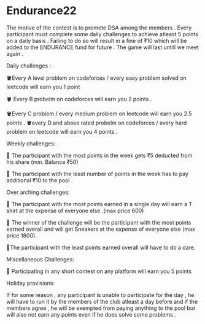 # Endurance22

The motive of the contest is to promote DSA among the members .
Every participant must complete some daily challenges to  achieve atleast  5 points on a daily basis . Failing to do so will result in a fine of ₹10 which will be added to the ENDURANCE fund for future . The game will last untill we meet again .
 

Daily challenges : 
 
🪣Every A level problem on codeforces / every easy problem solved on leetcode will earn you 1 point 

🪣 Every B probelm on codeforces will earn you 2 points . 

🪣Every C problem / every medium problem on leetcode will earn you 2.5 points . 
🪣every D and above rated probelm on codeforces / every hard problem on leetcode will earn you 4 points .

Weekly challenges: 

🐜  The participant with the most points in the week gets ₹5 deducted from his share (min. Balance ₹50) 

🐜  The participant with the least number of points in the week has to pay additional ₹10 to the pool . 
 

Over arching challenges: 

🍔 The participant with the most points earned in a single day will earn a T shirt at the expense of everyone else .(max price 600)

🍔 The winner of the challenge will be the participant with the most points earned overall and will get Sneakers at the expense of everyone else (max price 1800).

🧂The participant with the least points earned overall will have to do a dare.

Miscellaneous Challenges:

🐣 Participating in any  short contest on any platform will earn you 5 points 


Holiday provisions:

If for some reason , any participant is unable to participate for the day , he will have to run it by the members of the club atleast a day before and if the members agree , he will be exempted from paying anything to the pool but will also not earn any points even if he does solve some problems .
